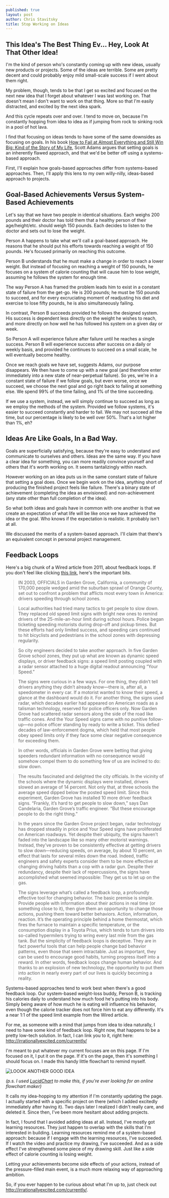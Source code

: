 ```yaml
---
published: true
layout: post
author: Chris Stavitsky
title: Stop Working on Ideas
---
```

## This Idea's The Best Thing Ev... Hey, Look At That Other Idea!

I'm the kind of person who's constantly coming up with new ideas, usually new products or projects. Some of the ideas are terrible. Some are pretty decent and could probably enjoy mild small-scale success if I went about them right. 

My problem, though, tends to be that I get so excited and focused on the next new idea that I forget about whatever I was last working on. That doesn't mean I don't want to work on that thing. More so that I'm easily distracted, and excited by the next idea spark.

And this cycle repeats over and over. I tend to move on, because I'm constantly hopping from idea to idea as if jumping from rock to sinking rock in a pool of hot lava.

I find that focusing on ideas tends to have some of the same downsides as focusing on goals. In his book [How to Fail at Almost Everything and Still Win Big: Kind of the Story of My Life](https://www.amazon.com/How-Fail-Almost-Everything-Still/dp/1491518855), Scott Adams argues that setting goals is an inherently flawed approach, and that we'd be better off using a systems-based approach.

First, I'll explain how goals-based approaches differ from systems-based approaches. Then, I'll apply this lens to my own willy-nilly, ideas-based approach to projects.

## Goal-Based Achievements Versus System-Based Achievements

Let's say that we have two people in identical situations. Each weighs 200 pounds and their doctor has told them that a healthy person of their age/height/etc. should weigh 150 pounds. Each decides to listen to the doctor and sets out to lose the weight.

Person A happens to take what we'll call a goal-based approach. He reasons that he should put his efforts towards reaching a weight of 150 pounds. He's focused primarily on reaching this outcome.

Person B understands that he must make a change in order to reach a lower weight. But instead of focusing on reaching a weight of 150 pounds, he focuses on a system of calorie counting that will cause him to lose weight, assuming he follows the system for enough time.

The way Person A has framed the problem leads him to exist in a constant state of failure from the get-go. He is 200 pounds; he must be 150 pounds to succeed, and for every excruciating moment of readjusting his diet and exercise to lose fifty pounds, he is also simultaneously failing. 

In contrast, Person B succeeds provided he follows the designed system. His success is dependent less directly on the weight he wishes to reach, and more directly on how well he has followed his system on a given day or week.

So Person A will experience failure after failure until he reaches a single success. Person B will experience success after success on a daily or weekly basis, and provided he continues to succeed on a small scale, he will eventually become healthy.

Once we reach goals we have set, suggests Adams, our purpose disappears. We then have to come up with a new goal (and therefore enter immediately into a new state of near-perpetual failure). So yes, we're in a constant state of failure if we follow goals, but even worse, once we succeed, we choose the next goal and go right back to failing at something else. We spend 99% of the time failing, and 1% of the time succeeding.

If we use a system, instead, we will simply continue to succeed as long as we employ the methods of the system. Provided we follow systems, it's easier to succeed constantly and harder to fail. We may not succeed all the time, but our percentage is likely to be well over 50%. That's a lot higher than 1%, eh?

## Ideas Are Like Goals, In a Bad Way.

Goals are superficially satisfying, because they're easy to understand and communicate to ourselves and others. Ideas are the same way. If you have a clear idea for something, you can more readily convince yourself and others that it's worth working on. It seems tantalizingly within reach.

However working on an idea puts us in the same constant state of failure that setting a goal does. Once we begin work on the idea, anything short of producing the finished project feels like failure. There's a binary state of achievement (completing the idea as envisioned) and non-achievement (any state other than full completion of the idea).

So what both ideas and goals have in common with one another is that we create an expectation of what life will be like once we have achieved the idea or the goal. Who knows if the expectation is realistic. It probably isn't at all.

We discussed the merits of a system-based approach. I'll claim that there's an equivalent concept in personal project management.

## Feedback Loops

Here's a big chunk of a Wired article from 2011, about feedback loops. If you don't feel like clicking [this link](https://www.wired.com/2011/06/ff_feedbackloop/), here's the important bits.

>IN 2003, OFFICIALS in Garden Grove, California, a community of 170,000 people wedged amid the suburban sprawl of Orange County, set out to confront a problem that afflicts most every town in America: drivers speeding through school zones.

>Local authorities had tried many tactics to get people to slow down. They replaced old speed limit signs with bright new ones to remind drivers of the 25-mile-an-hour limit during school hours. Police began ticketing speeding motorists during drop-off and pickup times. But these efforts had only limited success, and speeding cars continued to hit bicyclists and pedestrians in the school zones with depressing regularity.

>So city engineers decided to take another approach. In five Garden Grove school zones, they put up what are known as dynamic speed displays, or driver feedback signs: a speed limit posting coupled with a radar sensor attached to a huge digital readout announcing “Your Speed.”

>The signs were curious in a few ways. For one thing, they didn’t tell drivers anything they didn’t already know—there is, after all, a speedometer in every car. If a motorist wanted to know their speed, a glance at the dashboard would do it. For another thing, the signs used radar, which decades earlier had appeared on American roads as a talisman technology, reserved for police officers only. Now Garden Grove had scattered radar sensors along the side of the road like traffic cones. And the Your Speed signs came with no punitive follow-up—no police officer standing by ready to write a ticket. This defied decades of law-enforcement dogma, which held that most people obey speed limits only if they face some clear negative consequence for exceeding them.

>In other words, officials in Garden Grove were betting that giving speeders redundant information with no consequence would somehow compel them to do something few of us are inclined to do: slow down.

>The results fascinated and delighted the city officials. In the vicinity of the schools where the dynamic displays were installed, drivers slowed an average of 14 percent. Not only that, at three schools the average speed dipped below the posted speed limit. Since this experiment, Garden Grove has installed 10 more driver feedback signs. “Frankly, it’s hard to get people to slow down,” says Dan Candelaria, Garden Grove’s traffic engineer. “But these encourage people to do the right thing.”

>In the years since the Garden Grove project began, radar technology has dropped steadily in price and Your Speed signs have proliferated on American roadways. Yet despite their ubiquity, the signs haven’t faded into the landscape like so many other motorist warnings. Instead, they’ve proven to be consistently effective at getting drivers to slow down—reducing speeds, on average, by about 10 percent, an effect that lasts for several miles down the road. Indeed, traffic engineers and safety experts consider them to be more effective at changing driving habits than a cop with a radar gun. Despite their redundancy, despite their lack of repercussions, the signs have accomplished what seemed impossible: They get us to let up on the gas.

>The signs leverage what’s called a feedback loop, a profoundly effective tool for changing behavior. The basic premise is simple. Provide people with information about their actions in real time (or something close to it), then give them an opportunity to change those actions, pushing them toward better behaviors. Action, information, reaction. It’s the operating principle behind a home thermostat, which fires the furnace to maintain a specific temperature, or the consumption display in a Toyota Prius, which tends to turn drivers into so-called hypermilers trying to wring every last mile from the gas tank. But the simplicity of feedback loops is deceptive. They are in fact powerful tools that can help people change bad behavior patterns, even those that seem intractable. Just as important, they can be used to encourage good habits, turning progress itself into a reward. In other words, feedback loops change human behavior. And thanks to an explosion of new technology, the opportunity to put them into action in nearly every part of our lives is quickly becoming a reality.

Systems-based approaches tend to work best when there's a good feedback loop. Our system-based weight-loss buddy, Person B, is tracking his calories daily to understand how much food he's putting into his body. Simply being aware of how much he is eating will influence his behavior, even though the calorie tracker does not force him to eat any differently. It's a near 1:1 of the speed limit example from the Wired article.

For me, as someone with a mind that jumps from idea to idea naturally, I need to have some kind of feedback loop. Right now, that happens to be a pretty low-tech solution. In fact, I can link you to it, right here: http://irrationallyexcited.com/currently/

I'm meant to put whatever my current focuses are on this page. If I'm focused on it, I put it on the page. If it's on the page, then it's something I should focus on. I made this handy little flowchart to remind myself.

![LOOOK ANOTHER GOOD IDEA](https://raw.githubusercontent.com/cstavitsky/cstavitsky.github.io/master/_posts/idea%20flowchart%20-%20Page%201.png)

_(p.s. I used [LucidChart](https://www.lucidchart.com/) to make this, if you're ever looking for an online flowchart maker)_

It calls my idea-hopping to my attention if I'm constantly updating the page. I actually started with a specific project on there (which I added excitedly immediately after having it). Two days later I realized I didn't really care, and deleted it. Since then, I've been more hesitant about adding projects.

In fact, I found that I avoided adding ideas at all. Instead, I've mostly got learning resources. They just happen to overlap with the skills that I'm interested in building. Learning resources remind me of a system-based approach: because if I engage with the learning resources, I've succeeded. If I watch the video and practice my drawing, I've succeeded. And as a side effect I've strengthened some piece of my drawing skill. Just like a side effect of calorie counting is losing weight.

Letting your achievements become side effects of your actions, instead of the pressure-filled main event, is a much more relaxing way of approaching ambition.

So, if you ever happen to be curious about what I'm up to, just check out http://irrationallyexcited.com/currently/.
